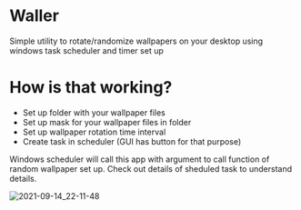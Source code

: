 # Waller
Simple utility to rotate/randomize wallpapers on your desktop using windows task scheduler and timer set up

# How is that working?
- Set up folder with your wallpaper files
- Set up mask for your wallpaper files in folder
- Set up wallpaper rotation time interval
- Create task in scheduler (GUI has button for that purpose)

Windows scheduler will call this app with argument to call function of random wallpaper set up. 
Check out details of sheduled task to understand details.

![2021-09-14_22-11-48](https://user-images.githubusercontent.com/612918/133327076-1d325de0-9420-44dc-b186-424048b6f7f9.png)
